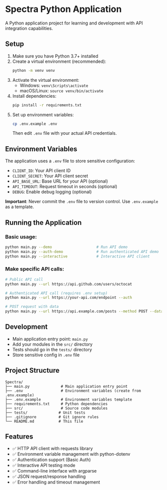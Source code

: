 # Spectra Python Application

A Python application project for learning and development with API integration capabilities.

## Setup

1. Make sure you have Python 3.7+ installed
2. Create a virtual environment (recommended):
   ```bash
   python -m venv venv
   ```
3. Activate the virtual environment:
   - Windows: `venv\Scripts\activate`
   - macOS/Linux: `source venv/bin/activate`
4. Install dependencies:
   ```bash
   pip install -r requirements.txt
   ```
5. Set up environment variables:
   ```bash
   cp .env.example .env
   ```
   Then edit `.env` file with your actual API credentials.

## Environment Variables

The application uses a `.env` file to store sensitive configuration:

- `CLIENT_ID`: Your API client ID
- `CLIENT_SECRET`: Your API client secret  
- `API_BASE_URL`: Base URL for your API (optional)
- `API_TIMEOUT`: Request timeout in seconds (optional)
- `DEBUG`: Enable debug logging (optional)

**Important**: Never commit the `.env` file to version control. Use `.env.example` as a template.

## Running the Application

### Basic usage:
```bash
python main.py --demo                    # Run API demo
python main.py --auth-demo               # Run authenticated API demo
python main.py --interactive             # Interactive API client
```

### Make specific API calls:
```bash
# Public API call
python main.py --url https://api.github.com/users/octocat

# Authenticated API call (requires .env setup)
python main.py --url https://your-api.com/endpoint --auth

# POST request with data
python main.py --url https://api.example.com/posts --method POST --data '{"title":"Test"}'
```

## Development

- Main application entry point: `main.py`
- Add your modules in the `src/` directory
- Tests should go in the `tests/` directory
- Store sensitive config in `.env` file

## Project Structure

```
Spectra/
├── main.py              # Main application entry point
├── .env                 # Environment variables (create from .env.example)
├── .env.example         # Environment variables template
├── requirements.txt     # Python dependencies
├── src/                 # Source code modules
├── tests/              # Unit tests
├── .gitignore          # Git ignore rules
└── README.md           # This file
```

## Features

- ✅ HTTP API client with requests library
- ✅ Environment variable management with python-dotenv
- ✅ Authentication support (Basic Auth)
- ✅ Interactive API testing mode
- ✅ Command-line interface with argparse
- ✅ JSON request/response handling
- ✅ Error handling and timeout management
